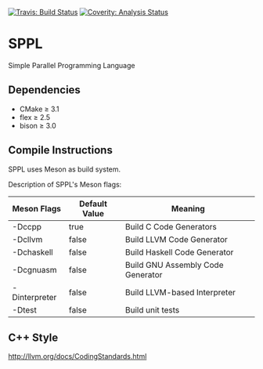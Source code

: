 [![Travis: Build Status](https://travis-ci.org/prozum/sppl.svg?branch=master)](https://travis-ci.org/prozum/sppl)
[![Coverity: Analysis Status](https://scan.coverity.com/projects/8011/badge.svg)](https://scan.coverity.com/projects/8011)

# SPPL
Simple Parallel Programming Language

Dependencies
--------------------
- CMake		≥ 3.1
- flex	≥ 2.5
- bison	≥ 3.0

Compile Instructions
--------------------
SPPL uses Meson as build system.

Description of SPPL's Meson flags:

Meson Flags     | Default Value | Meaning
-------------   | ------------- | -------------
-Dccpp          |     true      | Build C Code Generators
-Dcllvm         |     false     | Build LLVM Code Generator
-Dchaskell      |     false     | Build Haskell Code Generator
-Dcgnuasm       |     false     | Build GNU Assembly Code Generator
-Dinterpreter   |     false     | Build LLVM-based Interpreter
-Dtest          |     false     | Build unit tests


C++ Style
--------------------
http://llvm.org/docs/CodingStandards.html
